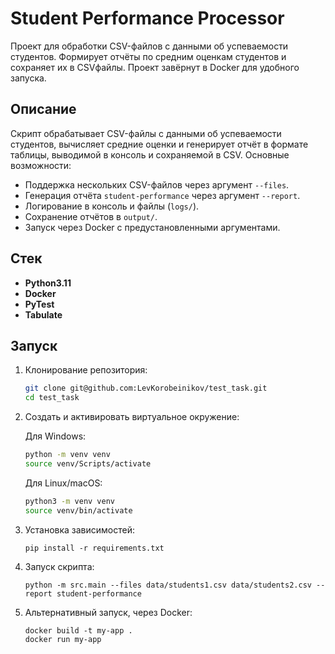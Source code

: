 # Student Performance Processor

Проект для обработки CSV-файлов с данными об успеваемости студентов. Формирует отчёты по средним оценкам студентов и сохраняет их в CSVфайлы. Проект завёрнут в Docker для удобного запуска.

## Описание

Скрипт обрабатывает CSV-файлы с данными об успеваемости студентов, вычисляет средние оценки и генерирует отчёт в формате таблицы, выводимой в консоль и сохраняемой в CSV. Основные возможности:
- Поддержка нескольких CSV-файлов через аргумент `--files`.
- Генерация отчёта `student-performance` через аргумент `--report`.
- Логирование в консоль и файлы (`logs/`).
- Сохранение отчётов в `output/`.
- Запуск через Docker с предустановленными аргументами.

## Стек

- **Python3.11**
- **Docker**
- **PyTest**
- **Tabulate**

## Запуск

1. Клонирование репозитория:

   ```bash
   git clone git@github.com:LevKorobeinikov/test_task.git
   cd test_task
   ```

2. Создать и активировать виртуальное окружение:

   Для Windows:

   ```bash
   python -m venv venv
   source venv/Scripts/activate
   ```

   Для Linux/macOS:

   ```bash
   python3 -m venv venv
   source venv/bin/activate
   ```

3. Установка зависимостей:
   ```bach
   pip install -r requirements.txt
   ```

4. Запуск скрипта:
    ```bach
   python -m src.main --files data/students1.csv data/students2.csv --report student-performance
   ```

5. Альтернативный запуск, через Docker:
    ```bach
    docker build -t my-app .
    docker run my-app
   ```